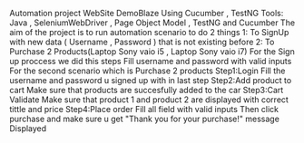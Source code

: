 Automation project WebSite DemoBlaze Using Cucumber , TestNG Tools: Java , SeleniumWebDriver , Page Object Model , TestNG and Cucumber The aim of the project is to run automation scenario to do 2 things 1: To SignUp with new data ( Username , Password ) that is not existing before 2: To Purchase 2 Products(Laptop Sony vaio i5 , Laptop Sony vaio i7) For the Sign up proccess we did this steps Fill username and password with valid inputs For the second scenario which is Purchase 2 products Step1:Login Fill the username and password u signed up with in last step Step2:Add product to cart Make sure that products are succesfully added to the car Step3:Cart Validate Make sure that product 1 and product 2 are displayed with correct tittle and price Step4:Place order Fill all field with valid inputs Then click purchase and make sure u get "Thank you for your purchase!" message Displayed
